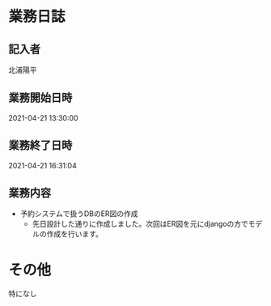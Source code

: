 # 業務日誌

## 記入者

北浦陽平

## 業務開始日時

2021-04-21 13:30:00

## 業務終了日時

2021-04-21 16:31:04

## 業務内容

- 予約システムで扱うDBのER図の作成
	- 先日設計した通りに作成しました。次回はER図を元にdjangoの方でモデルの作成を行います。

# その他

特になし